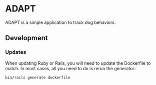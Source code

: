 # ADAPT

ADAPT is a simple application to track dog behaviors.

## Development

### Updates

 When updating Ruby or Rails, you will need to update the Dockerfile to match.
 In most cases, all you need to do is rerun the generator:

    bin/rails generate dockerfile
